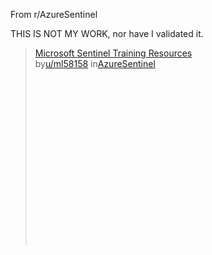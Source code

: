 From r/AzureSentinel

THIS IS NOT MY WORK, nor have I validated it.

<blockquote class="reddit-embed-bq" style="height:316px" data-embed-height="316"><a href="https://www.reddit.com/r/AzureSentinel/comments/svmf76/microsoft_sentinel_training_resources/">Microsoft Sentinel Training Resources</a><br> by<a href="https://www.reddit.com/user/ml58158/">u/ml58158</a> in<a href="https://www.reddit.com/r/AzureSentinel/">AzureSentinel</a></blockquote><script async="" src="https://embed.reddit.com/widgets.js" charset="UTF-8"></script>
